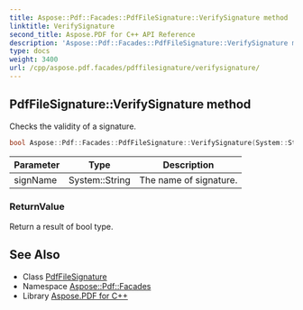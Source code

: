 ```yaml
---
title: Aspose::Pdf::Facades::PdfFileSignature::VerifySignature method
linktitle: VerifySignature
second_title: Aspose.PDF for C++ API Reference
description: 'Aspose::Pdf::Facades::PdfFileSignature::VerifySignature method. Checks the validity of a signature in C++.'
type: docs
weight: 3400
url: /cpp/aspose.pdf.facades/pdffilesignature/verifysignature/
---
```

## PdfFileSignature::VerifySignature method


Checks the validity of a signature.

```cpp
bool Aspose::Pdf::Facades::PdfFileSignature::VerifySignature(System::String signName)
```


| Parameter | Type | Description |
| --- | --- | --- |
| signName | System::String | The name of signature. |

### ReturnValue

Return a result of bool type.

## See Also

* Class [PdfFileSignature](../)
* Namespace [Aspose::Pdf::Facades](../../)
* Library [Aspose.PDF for C++](../../../)
